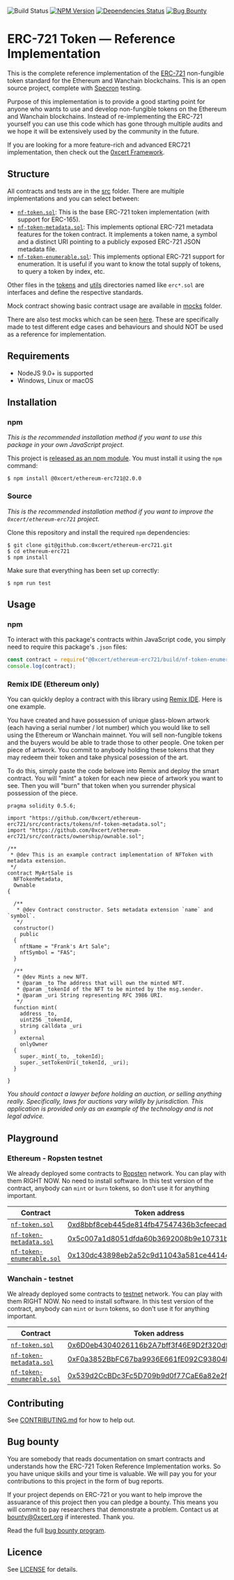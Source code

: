 ![Build Status](https://travis-ci.org/0xcert/ethereum-erc721.svg?branch=master)&nbsp;[![NPM Version](https://badge.fury.io/js/@0xcert%2Fethereum-erc721.svg)](https://www.npmjs.com/package/@0xcert/ethereum-erc721)&nbsp;[![Dependencies Status](https://david-dm.org/0xcert/ethereum-erc721.svg)](https://david-dm.org/0xcert/ethereum-erc721)&nbsp;[![Bug Bounty](https://img.shields.io/badge/bounty-open-2930e8.svg)](https://github.com/0xcert/ethereum-erc721/blob/master/BUG_BOUNTY.md)

# ERC-721 Token — Reference Implementation

This is the complete reference implementation of the [ERC-721](https://github.com/ethereum/EIPs/blob/master/EIPS/eip-721.md) non-fungible token standard for the Ethereum and Wanchain blockchains. This is an open source project, complete with [Specron](https://specron.github.io/framework/) testing.

Purpose of this implementation is to provide a good starting point for anyone who wants to use and develop non-fungible tokens on the Ethereum and Wanchain blockchains. Instead of re-implementing the ERC-721 yourself you can use this code which has gone through multiple audits and we hope it will be extensively used by the community in the future.

If you are looking for a more feature-rich and advanced ERC721 implementation, then check out the [0xcert Framework](https://github.com/0xcert/framework).

## Structure

All contracts and tests are in the [src](src/) folder. There are multiple implementations and you can select between:

- [`nf-token.sol`](src/contracts/tokens/nf-token.sol): This is the base ERC-721 token implementation (with support for ERC-165).
- [`nf-token-metadata.sol`](src/contracts/tokens/nf-token-metadata.sol): This implements optional ERC-721 metadata features for the token contract. It implements a token name, a symbol and a distinct URI pointing to a publicly exposed ERC-721 JSON metadata file.
- [`nf-token-enumerable.sol`](src/contracts/tokens/nf-token-enumerable.sol): This implements optional ERC-721 support for enumeration. It is useful if you want to know the total supply of tokens, to query a token by index, etc.

Other files in the [tokens](src/contracts/tokens) and [utils](src/contracts/utils) directories named like `erc*.sol` are interfaces and define the respective standards.

Mock contract showing basic contract usage are available in [mocks](src/contracts/mocks) folder.

There are also test mocks which can be seen [here](src/tests/mocks). These are specifically made to test different edge cases and behaviours and should NOT be used as a reference for implementation.

## Requirements

* NodeJS 9.0+ is supported
* Windows, Linux or macOS

## Installation

### npm

*This is the recommended installation method if you want to use this package in your own JavaScript project.*

This project is [released as an npm module](https://www.npmjs.com/package/@0xcert/ethereum-erc721). You must install it using the `npm` command:

```
$ npm install @0xcert/ethereum-erc721@2.0.0
```

### Source

*This is the recommended installation method if you want to improve the `0xcert/ethereum-erc721` project.*

Clone this repository and install the required `npm` dependencies:

```
$ git clone git@github.com:0xcert/ethereum-erc721.git
$ cd ethereum-erc721
$ npm install
```

Make sure that everything has been set up correctly:

```
$ npm run test
```

## Usage

### npm

To interact with this package's contracts within JavaScript code, you simply need to require this package's `.json` files:

```js
const contract = require("@0xcert/ethereum-erc721/build/nf-token-enumerable.json");
console.log(contract);
```

### Remix IDE (Ethereum only)

You can quickly deploy a contract with this library using [Remix IDE](https://remix.ethereum.org). Here is one example.

You have created and have possession of unique glass-blown artwork (each having a serial number / lot number) which you would like to sell using the Ethereum or Wanchain mainnet. You will sell non-fungible tokens and the buyers would be able to trade those to other people. One token per piece of artwork. You commit to anybody holding these tokens that they may redeem their token and take physical posession of the art.

To do this, simply paste the code belowe into Remix and deploy the smart contract. You will "mint" a token for each new piece of artwork you want to see. Then you will "burn" that token when you surrender physical possession of the piece.

```solidity
pragma solidity 0.5.6;

import "https://github.com/0xcert/ethereum-erc721/src/contracts/tokens/nf-token-metadata.sol";
import "https://github.com/0xcert/ethereum-erc721/src/contracts/ownership/ownable.sol";

/**
 * @dev This is an example contract implementation of NFToken with metadata extension.
 */
contract MyArtSale is
  NFTokenMetadata,
  Ownable
{

  /**
   * @dev Contract constructor. Sets metadata extension `name` and `symbol`.
   */
  constructor()
    public
  {
    nftName = "Frank's Art Sale";
    nftSymbol = "FAS";
  }

  /**
   * @dev Mints a new NFT.
   * @param _to The address that will own the minted NFT.
   * @param _tokenId of the NFT to be minted by the msg.sender.
   * @param _uri String representing RFC 3986 URI.
   */
  function mint(
    address _to,
    uint256 _tokenId,
    string calldata _uri
  )
    external
    onlyOwner
  {
    super._mint(_to, _tokenId);
    super._setTokenUri(_tokenId, _uri);
  }

}
```

*You should contact a lawyer before holding an auction, or selling anything really. Specifically, laws for auctions vary wildly by jurisdiction. This application is provided only as an example of the technology and is not legal advice.*

## Playground

### Ethereum - Ropsten testnet

We already deployed some contracts to [Ropsten](https://ropsten.etherscan.io/) network. You can play with them RIGHT NOW. No need to install software. In this test version of the contract, anybody can `mint` or `burn` tokens, so don't use it for anything important.

| Contract                                                     | Token address | Transaction hash |
| ------------------------------------------------------------ | ------------- | ---------------- |
| [`nf-token.sol`](src/contracts/tokens/nf-token.sol)          | [0xd8bbf8ceb445de814fb47547436b3cfeecadd4ec](https://ropsten.etherscan.io/address/0xd8bbf8ceb445de814fb47547436b3cfeecadd4ec)          | [0xaac94c9ce15f5e437bd452eb1847a1d03a923730824743e1f37b471db0f16f0c](https://ropsten.etherscan.io/tx/0xaac94c9ce15f5e437bd452eb1847a1d03a923730824743e1f37b471db0f16f0c)             |
| [`nf-token-metadata.sol`](src/contracts/tokens/nf-token-metadata.sol) | [0x5c007a1d8051dfda60b3692008b9e10731b67fde](https://ropsten.etherscan.io/address/0x5c007a1d8051dfda60b3692008b9e10731b67fde)          | [0x1e702503aff40ea44aa4d77801464fd90a018b7b9bad670500a6e2b3cc281d3f](https://ropsten.etherscan.io/tx/0x1e702503aff40ea44aa4d77801464fd90a018b7b9bad670500a6e2b3cc281d3f)             |
| [`nf-token-enumerable.sol`](src/contracts/tokens/nf-token-enumerable.sol) | [0x130dc43898eb2a52c9d11043a581ce4414487ed0](https://ropsten.etherscan.io/address/0x130dc43898eb2a52c9d11043a581ce4414487ed0)          | [0x8df4c9b73d43c2b255a4038eec960ca12dae9ba62709894f0d85dc90d3938280](https://ropsten.etherscan.io/tx/0x8df4c9b73d43c2b255a4038eec960ca12dae9ba62709894f0d85dc90d3938280)             |

### Wanchain - testnet

We already deployed some contracts to [testnet](http://testnet.wanscan.org/) network. You can play with them RIGHT NOW. No need to install software. In this test version of the contract, anybody can `mint` or `burn` tokens, so don't use it for anything important.

| Contract                                                     | Token address | Transaction hash |
| ------------------------------------------------------------ | ------------- | ---------------- |
| [`nf-token.sol`](src/contracts/tokens/nf-token.sol)          | [0x6D0eb4304026116b2A7bff3f46E9D2f320df47D9](http://testnet.wanscan.org/address/0x6D0eb4304026116b2A7bff3f46E9D2f320df47D9)          | [0x9ba7a172a50fc70433e29cfdc4fba51c37d84c8a6766686a9cfb975125196c3d](http://testnet.wanscan.org/tx/0x9ba7a172a50fc70433e29cfdc4fba51c37d84c8a6766686a9cfb975125196c3d)             |
| [`nf-token-metadata.sol`](src/contracts/tokens/nf-token-metadata.sol) | [0xF0a3852BbFC67ba9936E661fE092C93804bf1c81](http://testnet.wanscan.org/address/0xF0a3852BbFC67ba9936E661fE092C93804bf1c81)          | [0x338ca779405d39c0e0f403b01679b22603c745828211b5b2ea319affbc3e181b](http://testnet.wanscan.org/tx/0x338ca779405d39c0e0f403b01679b22603c745828211b5b2ea319affbc3e181b)             |
| [`nf-token-enumerable.sol`](src/contracts/tokens/nf-token-enumerable.sol) | [0x539d2CcBDc3Fc5D709b9d0f77CaE6a82e2fec1F3](http://testnet.wanscan.org/address/0x539d2CcBDc3Fc5D709b9d0f77CaE6a82e2fec1F3)          | [0x755886c9a9a53189550be162410b2ae2de6fc62f6791bf38599a078daf265580](http://testnet.wanscan.org/tx/0x755886c9a9a53189550be162410b2ae2de6fc62f6791bf38599a078daf265580)             |

## Contributing

See [CONTRIBUTING.md](./CONTRIBUTING.md) for how to help out.

## Bug bounty

You are somebody that reads documentation on smart contracts and understands how the ERC-721 Token Reference Implementation works. So you have unique skills and your time is valuable. We will pay you for your contributions to this project in the form of bug reports.

If your project depends on ERC-721 or you want to help improve the assuarance of this project then you can pledge a bounty. This means you will commit to pay researchers that demonstrate a problem. Contact us at [bounty@0xcert.org](mailto:bounty@0xcert.org) if interested. Thank you.

Read the full [bug bounty program](BUG_BOUNTY.md).

## Licence

See [LICENSE](./LICENSE) for details.
